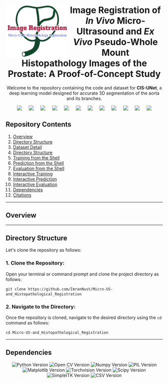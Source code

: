 <div align=center> <h1>
  <img align="left" width="200" height="170" src="assets/LogoWithoutBG.png" alt="MicroUS and Histopathology Registration">
  Image Registration of <i>In Vivo</i> Micro-Ultrasound and <i>Ex Vivo</i> Pseudo-Whole Mount Histopathology Images of the Prostate: A Proof-of-Concept Study</h1>

Welcome to the repository containing the code and dataset for **CIS-UNet**, a deep learning model designed for accurate 3D segmentation of the aorta and its branches.
  
[![](https://img.shields.io/badge/Imran-gray?logo=github&logoColor=white&label=Muhammad&labelColor=darkgreen&color=red)](https://www.linkedin.com/in/imrannust/) &emsp;
[![](https://img.shields.io/badge/Nguyen-gray?logo=ResearchGate&logoColor=white&label=Brianna&labelColor=darkblue&color=limegreen)](https://www.researchgate.net/profile/Brianna_Nguyen2) &emsp;
[![](https://img.shields.io/badge/Pensa-gray?logo=linkedin&logoColor=white&label=Jake&labelColor=black&color=yellow)](https://www.researchgate.net/profile/Brianna_Nguyen2) &emsp;
[![](https://img.shields.io/badge/Falzarano-gray?logo=linkedin&logoColor=white&label=Sara&labelColor=darkred&color=cyan)](https://www.linkedin.com/in/sara-falzarano-3a788941/) &emsp;
[![](https://img.shields.io/badge/Sisk-gray?logo=world%20health%20organization&logoColor=white&label=Anthony&labelColor=darkgreen&color=orange)](https://www.uclahealth.org/providers/anthony-sisk) &emsp;
[![](https://img.shields.io/badge/Liang-gray?logo=linkedin&logoColor=white&label=Muxuan&labelColor=darkpurple&color=lime)](https://www.linkedin.com/in/muxuan-liang-5b98aa47/) &emsp;
[![](https://img.shields.io/badge/DiBianco-gray?logo=world%20health%20organization&logoColor=white&label=John%20Michael&labelColor=darkslategray&color=fuchsia)](https://urology.ufl.edu/about-us-2/faculty-staff-directory-3/john-michael-dibianco-md/) &emsp;
[![](https://img.shields.io/badge/Su-gray?logo=world%20health%20organization&logoColor=white&label=Li-Ming&labelColor=darkolivegreen&color=purple)](https://urology.ufl.edu/about-us-2/meet-our-team/li-ming-su-md/) &emsp;
[![](https://img.shields.io/badge/Zhou-gray?logo=github&logoColor=white&label=Yuyin&labelColor=darkorange&color=blue)](https://yuyinzhou.github.io/) &emsp;
[![](https://img.shields.io/badge/Joseph-gray?logo=linkedin&logoColor=white&label=Jason%20P.&labelColor=navy&color=orange)](https://urology.ufl.edu/about-us-2/faculty-staff-directory-3/jason-p-joseph-md/) &emsp;
[![](https://img.shields.io/badge/Brisbane-gray?logo=world%20health%20organization&logoColor=white&label=Wayne%20G.&labelColor=darkcyan&color=magenta)](https://www.uclahealth.org/providers/wayne-brisbane) &emsp;
[![](https://img.shields.io/badge/Shao-gray?logo=linkedin&logoColor=white&label=Wei&labelColor=darkviolet&color=teal)](https://www.linkedin.com/in/wei-shao-438782115/)

</div>

## Repository Contents



1. [Overview](#overview)
2. [Directory Structure](#directory-structure)
3. [Dataset Detail](#dataset-detail)
4. [Directory Structure](#directory-structure)
5. [Training from the Shell](#training-from-shell)
6. [Prediction from the Shell](#prediction-from-shell)
7. [Evaluation from the Shell](#validation-from-shell) 
8. [Interactive Training](#training-in-jupyter-notebook)
9. [Interactive Prediction](#prediction-in-jupyter-notebook)
10. [Interactive Evaluation](#evaluation-in-jupyter-notebook)
11. [Dependencies](#dependencies)
12. [Citations](#citations)

---

<h2>Overview <a id="overview" ></a></h2>

---

<h2>Directory Structure<a id=directory-structure"></a></h2>

Let's clone the repository as follows:

<h3> 1. Clone the Repository:</h3>

  Open your terminal or command prompt and clone the project directory as follows:
  ```
  git clone https://github.com/ImranNust/Micro-US-and_Histopathological_Registration
  ```

<h3> 2. Navigate to the Directory: </h3>

  Once the repository is cloned, navigate to the desired directory using the `cd` command as follows:
  ```
  cd Micro-US-and_Histopathological_Registration
  ```

----


## Dependencies

<div align=center>
  
![Python Version](https://img.shields.io/badge/Python-3.10.6-3776AB?logo=python&logoColor=white)
![Open CV Version](https://img.shields.io/badge/OpenCV-4.7.0-5C3EE8?logo=opencv&logoColor=white)
![Numpy Version](https://img.shields.io/badge/Numpy-1.24.4-013243?logo=numpy&logoColor=white)
![PIL Version](https://img.shields.io/badge/PIL-9.2.0-CC3333?logo=python&logoColor=white)
![Matplotlib Version](https://img.shields.io/badge/Matplotlib-3.8.3-11557C?logo=python&logoColor=white)
![Torchvision Version](https://img.shields.io/badge/Torchvision-0.15.1%2Bcu117-EE4C2C?logo=pytorch&logoColor=white)
![Scipy Version](https://img.shields.io/badge/Scipy-1.13.1-8CAAE6?logo=scipy&logoColor=white)
![SimpleITK Version](https://img.shields.io/badge/SimpleITK-2.2.1-8CAAE6?logo=simplitk&logoColor=white)
![CSV Version](https://img.shields.io/badge/CSV-1.0-8CAAE6?logo=csv&logoColor=white)



</div>

